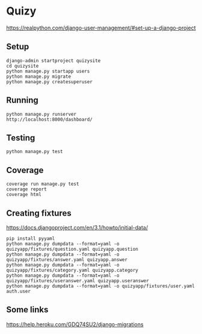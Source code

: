 # Quizy

https://realpython.com/django-user-management/#set-up-a-django-project

## Setup
```
django-admin startproject quizysite
cd quizysite
python manage.py startapp users
python manage.py migrate
python manage.py createsuperuser
```

## Running
```
python manage.py runserver
http://localhost:8000/dashboard/
```

## Testing
```
python manage.py test
```

## Coverage
```
coverage run manage.py test
coverage report
coverage html
```

## Creating fixtures
https://docs.djangoproject.com/en/3.1/howto/initial-data/
```
pip install pyyaml
python manage.py dumpdata --format=yaml -o quizyapp/fixtures/question.yaml quizyapp.question
python manage.py dumpdata --format=yaml -o quizyapp/fixtures/answer.yaml quizyapp.answer
python manage.py dumpdata --format=yaml -o quizyapp/fixtures/category.yaml quizyapp.category
python manage.py dumpdata --format=yaml -o quizyapp/fixtures/useranswer.yaml quizyapp.useranswer
python manage.py dumpdata --format=yaml -o quizyapp/fixtures/user.yaml auth.user
```

## Some links
https://help.heroku.com/GDQ74SU2/django-migrations